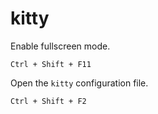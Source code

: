 # kitty

Enable fullscreen mode.

```text
Ctrl + Shift + F11
```

Open the `kitty` configuration file.

```text
Ctrl + Shift + F2
```
